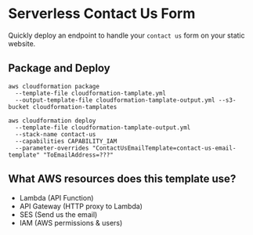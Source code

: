 # Serverless Contact Us Form
Quickly deploy an endpoint to handle your `contact us` form on your static website.

## Package and Deploy
```shell
aws cloudformation package 
  --template-file cloudformation-tamplate.yml 
  --output-template-file cloudformation-tamplate-output.yml --s3-bucket cloudformation-tamplates

aws cloudformation deploy 
  --template-file cloudformation-tamplate-output.yml 
  --stack-name contact-us 
  --capabilities CAPABILITY_IAM  
  --parameter-overrides "ContactUsEmailTemplate=contact-us-email-template" "ToEmailAddress=???"
```


## What AWS resources does this template use?
* Lambda (API Function)
* API Gateway (HTTP proxy to Lambda)
* SES (Send us the email)
* IAM (AWS permissions & users)